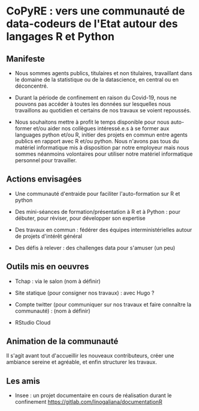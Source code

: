 # CoPyRE : vers une communauté de data-codeurs de l'Etat autour des langages R et Python


## Manifeste

* Nous sommes agents publics, titulaires et non titulaires, travaillant dans le domaine de la statistique ou de la datascience, en central ou en déconcentré.

* Durant la période de confinement en raison du Covid-19, nous ne pouvons pas accéder à toutes les données sur lesquelles nous travaillons au quotidien et certains de nos travaux se voient repoussés.

* Nous souhaitons mettre à profit le temps disponible pour nous auto-former et/ou aider nos collègues intéressé.e.s à se former aux languages python et/ou R, initier des projets en commun entre agents publics en rapport avec R et/ou python. Nous n'avons pas tous du matériel informatique mis à disposition par notre employeur mais nous sommes néanmoins volontaires pour utiliser notre matériel informatique personnel pour travailler.

## Actions envisagées

* Une communauté d'entraide pour faciliter l'auto-formation sur R et python

* Des mini-séances de formation/présentation à R et à Python : pour débuter, pour réviser, pour développer son expertise

* Des travaux en commun : fédérer des équipes interministérielles autour de projets d'intérêt général

* Des défis à relever : des challenges data pour s'amuser (un peu)

## Outils mis en oeuvres

* Tchap : via le salon (nom à définir)

* Site statique (pour consigner nos travaux) : avec Hugo ?

* Compte twitter (pour communiquer sur nos travaux et faire connaître la communauté) : (nom à définir)

* RStudio Cloud

## Animation de la communauté

Il s'agit avant tout d'accueillir les nouveaux contributeurs, créer une ambiance sereine et agréable, et enfin structurer les travaux.

## Les amis

* Insee : un projet documentaire en cours de réalisation durant le confinement https://gitlab.com/linogaliana/documentationR

